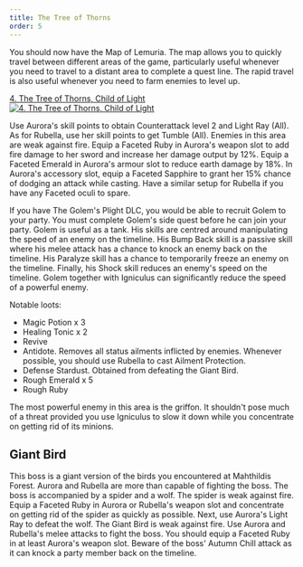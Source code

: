 ```yaml
---
title: The Tree of Thorns
order: 5
---
```


You should now have the Map of Lemuria. The map allows you to quickly travel
between different areas of the game, particularly useful whenever you need to
travel to a distant area to complete a quest line. The rapid travel is also
useful whenever you need to farm enemies to level up.

<!-- prettier-ignore-start -->
<a href="http://www.youtube.com/watch?v=gBRRS979M6M" target="_blank" rel="noopener">4. The Tree of Thorns, Child of Light</a><br/>
<a href="http://www.youtube.com/watch?v=gBRRS979M6M" title="4. The Tree of Thorns, Child of Light" target="_blank" rel="noopener"><img src="http://img.youtube.com/vi/gBRRS979M6M/0.jpg" alt="4. The Tree of Thorns, Child of Light"></a>
<!-- prettier-ignore-end -->

Use Aurora's skill points to obtain Counterattack level 2 and Light Ray (All).
As for Rubella, use her skill points to get Tumble (All). Enemies in this area
are weak against fire. Equip a Faceted Ruby in Aurora's weapon slot to add fire
damage to her sword and increase her damage output by 12%. Equip a Faceted
Emerald in Aurora's armour slot to reduce earth damage by 18%. In Aurora's
accessory slot, equip a Faceted Sapphire to grant her 15% chance of dodging an
attack while casting. Have a similar setup for Rubella if you have any Faceted
oculi to spare.

If you have The Golem's Plight DLC, you would be able to recruit Golem to your
party. You must complete Golem's side quest before he can join your party. Golem
is useful as a tank. His skills are centred around manipulating the speed of an
enemy on the timeline. His Bump Back skill is a passive skill where his melee
attack has a chance to knock an enemy back on the timeline. His Paralyze skill
has a chance to temporarily freeze an enemy on the timeline. Finally, his Shock
skill reduces an enemy's speed on the timeline. Golem together with Igniculus
can significantly reduce the speed of a powerful enemy.

Notable loots:

-   Magic Potion x 3
-   Healing Tonic x 2
-   Revive
-   Antidote. Removes all status ailments inflicted by enemies. Whenever
    possible, you should use Rubella to cast Ailment Protection.
-   Defense Stardust. Obtained from defeating the Giant Bird.
-   Rough Emerald x 5
-   Rough Ruby

The most powerful enemy in this area is the griffon. It shouldn't pose much of a
threat provided you use Igniculus to slow it down while you concentrate on
getting rid of its minions.

<!--=========================================================================-->

## Giant Bird

This boss is a giant version of the birds you encountered at Mahthildis Forest.
Aurora and Rubella are more than capable of fighting the boss. The boss is
accompanied by a spider and a wolf. The spider is weak against fire. Equip a
Faceted Ruby in Aurora or Rubella's weapon slot and concentrate on getting rid
of the spider as quickly as possible. Next, use Aurora's Light Ray to defeat the
wolf. The Giant Bird is weak against fire. Use Aurora and Rubella's melee
attacks to fight the boss. You should equip a Faceted Ruby in at least Aurora's
weapon slot. Beware of the boss' Autumn Chill attack as it can knock a party
member back on the timeline.
